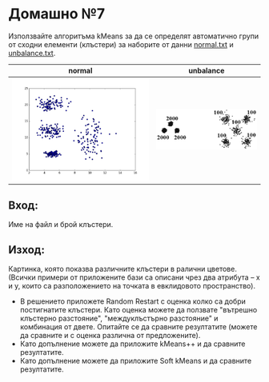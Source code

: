 # Домашно №7

Използвайте алгоритъма kMeans  за да се определят автоматично групи от сходни елементи (клъстери) за наборите от данни [normal.txt](datasets/normal.txt) и [unbalance.txt](datasets/unbalance.txt).

| normal | unbalance |
| ------ | --------- |
| ![normal](data/normal/normal.png) | ![unbalance](data/unbalance/unbalance.png)


## Вход:

Име на файл и брой клъстери.

## Изход:

Картинка, която показва различните клъстери в ралични цветове. (Всички примери от приложените бази са описани чрез два атрибута – x и у, които са разположението на точката в евклидовото пространство).

* В решението приложете Random Restart с оценка колко са добри постигнатите клъстери. Като оценка можете да ползвате "вътрешно клъстерно разстояние", "междуклъстърно разстояние" и комбинация от двете. Опитайте се да сравните резултатите (можете да сравните и с оценка различна от предложените).
* Като допълнение можете да приложите kMeans++ и да сравните резултатите.
* Като допълнение можете да приложите Soft kMeans и да сравните резултатите.
